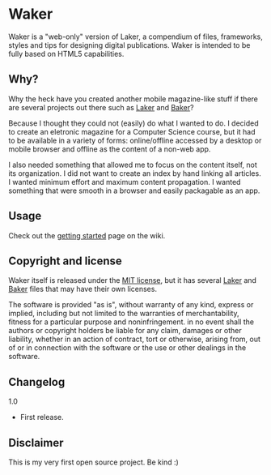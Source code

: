 Waker
=================

Waker is a "web-only" version of Laker, a compendium of files, frameworks, styles and tips for designing digital publications. Waker is intended to be fully based on HTML5 capabilities.


Why? 
-----

Why the heck have you created another mobile magazine-like stuff if there are several projects out there such as [Laker](https://github.com/ffranke/Laker-Compendium) and [Baker](https://github.com/Simbul/baker)?

Because I thought they could not (easily) do what I wanted to do. I decided to create an eletronic magazine for a Computer Science course, but it had to be available in a variety of forms: online/offline accessed by a desktop or mobile browser and offline as the content of a non-web app. 

I also needed something that allowed me to focus on the content itself, not its organization. I did not want to create an index by hand linking all articles. I wanted minimum effort and maximum content propagation. I wanted something that were smooth in a browser and easily packagable as an app.
 

Usage 
-----

Check out the [getting started](https://github.com/Dovyski/Waker/wiki/Getting-started) page on the wiki.


Copyright and license
---------------------

Waker itself is released under the [MIT license](http://www.opensource.org/licenses/mit-license.php), but it has several [Laker](https://github.com/ffranke/Laker-Compendium) and [Baker](https://github.com/Simbul/baker) files that may have their own licenses.

The software is provided "as is", without warranty of any kind, express or implied, including but not limited to the warranties of merchantability, fitness for a particular purpose and noninfringement. in no event shall the authors or copyright holders be liable for any claim, damages or other liability, whether in an action of contract, tort or otherwise, arising from, out of or in connection with the software or the use or other dealings in the software.


Changelog
---------------------

1.0

-  First release.


Disclaimer
---------------------

This is my very first open source project. Be kind :)
